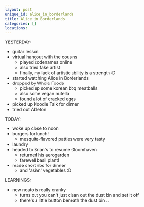 ```yaml
---
layout: post
unique_id: alice_in_borderlands
title: Alice in Borderlands
categories: []
locations: 
---
```


YESTERDAY:
* guitar lesson
* virtual hangout with the cousins
  * played codenames online
  * also tried fake artist
  * finally, my lack of artistic ability is a strength :D
* started watching Alice in Borderlands
* dropped by Whole Foods
  * picked up some korean bbq meatballs
  * also some vegan nutella
  * found a lot of cracked eggs
* picked up Noodle Talk for dinner
* tried out Ableton

TODAY:
* woke up close to noon
* burgers for lunch!
  * mesquite-flavored patties were very tasty
* laundry
* headed to Brian's to resume Gloomhaven
  * returned his aerogarden
  * farewell basil plant!
* made short ribs for dinner
  * and 'asian' vegetables :D

LEARNINGS:
* new neato is really cranky
  * turns out you can't just clean out the dust bin and set it off
  * there's a little button beneath the dust bin ...

